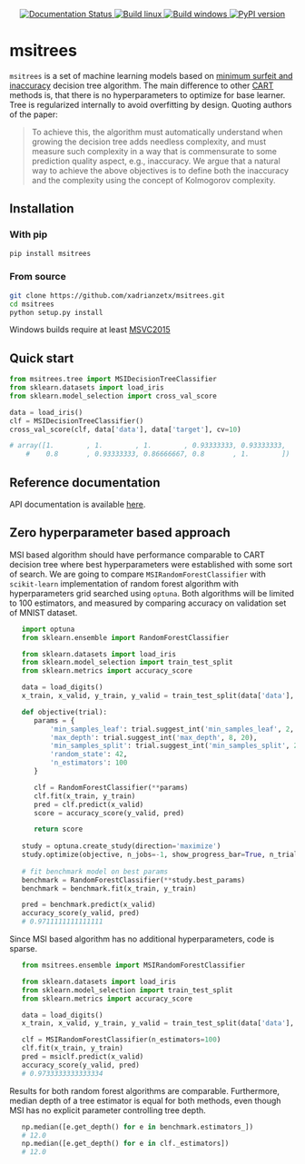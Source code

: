 <p align="center">
<a href='https://msitrees.readthedocs.io/en/latest/?badge=latest'>
    <img src='https://readthedocs.org/projects/msitrees/badge/?version=latest' alt='Documentation Status' />
</a>

<a href='https://github.com/xadrianzetx/msitrees/actions'>
    <img src='https://github.com/xadrianzetx/msitrees/workflows/Linux%20build/badge.svg' alt='Build linux' />
</a>

<a href='https://github.com/xadrianzetx/msitrees/actions'>
    <img src='https://github.com/xadrianzetx/msitrees/workflows/Windows%20build/badge.svg' alt='Build windows' />
</a>

<a href="https://badge.fury.io/py/msitrees">
    <img src="https://badge.fury.io/py/msitrees.svg" alt="PyPI version">
</a>

</p>

# msitrees

```msitrees``` is a set of machine learning models based on [minimum surfeit and inaccuracy](https://ieeexplore.ieee.org/document/8767915) decision tree algorithm. The main difference to other [CART](https://en.wikipedia.org/wiki/Predictive_analytics#Classification_and_regression_trees_.28CART.29) methods is, that there is no hyperparameters to optimize for base learner. Tree is regularized internally to avoid overfitting by design. Quoting authors of the paper:

> To achieve this, the algorithm must automatically understand when growing the decision tree adds needless complexity, and must
> measure such complexity in a way that is commensurate to some prediction quality aspect, e.g., inaccuracy. We argue that a
> natural way to achieve the above objectives is to define both the inaccuracy and the complexity using the concept of Kolmogorov
> complexity.

## Installation

### With pip

```bash
pip install msitrees
```

### From source

```bash
git clone https://github.com/xadrianzetx/msitrees.git
cd msitrees
python setup.py install
```

Windows builds require at least [MSVC2015](https://www.microsoft.com/en-gb/download/details.aspx?id=48145)

## Quick start

```python
from msitrees.tree import MSIDecisionTreeClassifier
from sklearn.datasets import load_iris
from sklearn.model_selection import cross_val_score

data = load_iris()
clf = MSIDecisionTreeClassifier()
cross_val_score(clf, data['data'], data['target'], cv=10)

# array([1.        , 1.        , 1.        , 0.93333333, 0.93333333,
    #    0.8       , 0.93333333, 0.86666667, 0.8       , 1.        ])
```

## Reference documentation

API documentation is available [here](https://msitrees.readthedocs.io/en/latest/index.html).

## Zero hyperparameter based approach

MSI based algorithm should have performance comparable to CART decision tree where best hyperparameters were established with
some sort of search. We are going to compare ```MSIRandomForestClassifier``` with ```scikit-learn``` implementation of random forest algorithm with hyperparameters grid searched using ```optuna```. Both algorithms will be limited to 100 estimators, and measured by comparing accuracy on validation set of MNIST dataset.

```python
   import optuna
   from sklearn.ensemble import RandomForestClassifier

   from sklearn.datasets import load_iris
   from sklearn.model_selection import train_test_split
   from sklearn.metrics import accuracy_score

   data = load_digits()
   x_train, x_valid, y_train, y_valid = train_test_split(data['data'], data['target'], random_state=42)

   def objective(trial):
      params = {
          'min_samples_leaf': trial.suggest_int('min_samples_leaf', 2, 10),
          'max_depth': trial.suggest_int('max_depth', 8, 20),
          'min_samples_split': trial.suggest_int('min_samples_split', 2, 10),
          'random_state': 42,
          'n_estimators': 100
      }

      clf = RandomForestClassifier(**params)
      clf.fit(x_train, y_train)
      pred = clf.predict(x_valid)
      score = accuracy_score(y_valid, pred)

      return score
   
   study = optuna.create_study(direction='maximize')
   study.optimize(objective, n_jobs=-1, show_progress_bar=True, n_trials=500)
   
   # fit benchmark model on best params
   benchmark = RandomForestClassifier(**study.best_params)
   benchmark = benchmark.fit(x_train, y_train)

   pred = benchmark.predict(x_valid)
   accuracy_score(y_valid, pred)
   # 0.9711111111111111
```

Since MSI based algorithm has no additional hyperparameters, code is sparse.

```python
   from msitrees.ensemble import MSIRandomForestClassifier

   from sklearn.datasets import load_iris
   from sklearn.model_selection import train_test_split
   from sklearn.metrics import accuracy_score

   data = load_digits()
   x_train, x_valid, y_train, y_valid = train_test_split(data['data'], data['target'], random_state=42)

   clf = MSIRandomForestClassifier(n_estimators=100)
   clf.fit(x_train, y_train)
   pred = msiclf.predict(x_valid)
   accuracy_score(y_valid, pred)
   # 0.9733333333333334
```

Results for both random forest algorithms are comparable. Furthermore, median depth of a tree estimator is equal for both methods,
even though MSI has no explicit parameter controlling tree depth.

```python
   np.median([e.get_depth() for e in benchmark.estimators_])
   # 12.0
   np.median([e.get_depth() for e in clf._estimators])
   # 12.0
```
